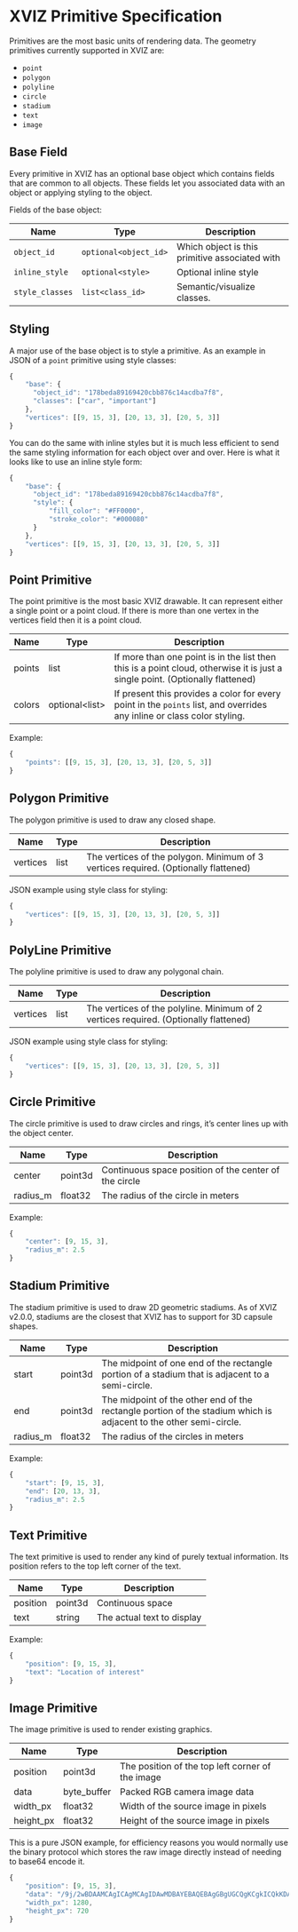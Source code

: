 # XVIZ Primitive Specification

Primitives are the most basic units of rendering data. The geometry primitives currently supported
in XVIZ are:

- `point`
- `polygon`
- `polyline`
- `circle`
- `stadium`
- `text`
- `image`

## Base Field

Every primitive in XVIZ has an optional base object which contains fields that are common to all
objects. These fields let you associated data with an object or applying styling to the object.

Fields of the base object:

| Name            | Type                  | Description                                    |
| --------------- | --------------------- | ---------------------------------------------- |
| `object_id`     | `optional<object_id>` | Which object is this primitive associated with |
| `inline_style`  | `optional<style>`     | Optional inline style                          |
| `style_classes` | `list<class_id>`      | Semantic/visualize classes.                    |

## Styling

A major use of the base object is to style a primitive. As an example in JSON of a `point` primitive
using style classes:

```js
{
    "base": {
      "object_id": "178beda89169420cbb876c14acdba7f8",
      "classes": ["car", "important"]
    },
    "vertices": [[9, 15, 3], [20, 13, 3], [20, 5, 3]]
}
```

You can do the same with inline styles but it is much less efficient to send the same styling
information for each object over and over. Here is what it looks like to use an inline style form:

```js
{
    "base": {
      "object_id": "178beda89169420cbb876c14acdba7f8",
      "style": {
          "fill_color": "#FF0000",
          "stroke_color": "#000080"
      }
    },
    "vertices": [[9, 15, 3], [20, 13, 3], [20, 5, 3]]
}
```

## Point Primitive

The point primitive is the most basic XVIZ drawable. It can represent either a single point or a
point cloud. If there is more than one vertex in the vertices field then it is a point cloud.

| Name   | Type                  | Description                                                                                                                   |
| ------ | --------------------- | ----------------------------------------------------------------------------------------------------------------------------- |
| points | list<Point3d>         | If more than one point is in the list then this is a point cloud, otherwise it is just a single point. (Optionally flattened) |
| colors | optional<list<color>> | If present this provides a color for every point in the `points` list, and overrides any inline or class color styling.       |

Example:

```js
{
    "points": [[9, 15, 3], [20, 13, 3], [20, 5, 3]]
}
```

## Polygon Primitive

The polygon primitive is used to draw any closed shape.

| Name     | Type          | Description                                                                         |
| -------- | ------------- | ----------------------------------------------------------------------------------- |
| vertices | list<Point3d> | The vertices of the polygon. Minimum of 3 vertices required. (Optionally flattened) |

JSON example using style class for styling:

```js
{
    "vertices": [[9, 15, 3], [20, 13, 3], [20, 5, 3]]
}
```

## PolyLine Primitive

The polyline primitive is used to draw any polygonal chain.

| Name     | Type          | Description                                                                          |
| -------- | ------------- | ------------------------------------------------------------------------------------ |
| vertices | list<Point3d> | The vertices of the polyline. Minimum of 2 vertices required. (Optionally flattened) |

JSON example using style class for styling:

```js
{
    "vertices": [[9, 15, 3], [20, 13, 3], [20, 5, 3]]
}
```

## Circle Primitive

The circle primitive is used to draw circles and rings, it’s center lines up with the object center.

| Name     | Type    | Description                                           |
| -------- | ------- | ----------------------------------------------------- |
| center   | point3d | Continuous space position of the center of the circle |
| radius_m | float32 | The radius of the circle in meters                    |

Example:

```js
{
    "center": [9, 15, 3],
    "radius_m": 2.5
}
```

## Stadium Primitive

The stadium primitive is used to draw 2D geometric stadiums. As of XVIZ v2.0.0, stadiums are the
closest that XVIZ has to support for 3D capsule shapes.

| Name     | Type    | Description                                                                                                       |
| -------- | ------- | ----------------------------------------------------------------------------------------------------------------- |
| start    | point3d | The midpoint of one end of the rectangle portion of a stadium that is adjacent to a semi-circle.                  |
| end      | point3d | The midpoint of the other end of the rectangle portion of the stadium which is adjacent to the other semi-circle. |
| radius_m | float32 | The radius of the circles in meters                                                                               |

Example:

```js
{
    "start": [9, 15, 3],
    "end": [20, 13, 3],
    "radius_m": 2.5
}
```

## Text Primitive

The text primitive is used to render any kind of purely textual information. Its position refers to
the top left corner of the text.

| Name     | Type    | Description                |
| -------- | ------- | -------------------------- |
| position | point3d | Continuous space           |
| text     | string  | The actual text to display |

Example:

```js
{
    "position": [9, 15, 3],
    "text": "Location of interest"
}
```

## Image Primitive

The image primitive is used to render existing graphics.

| Name      | Type        | Description                                      |
| --------- | ----------- | ------------------------------------------------ |
| position  | point3d     | The position of the top left corner of the image |
| data      | byte_buffer | Packed RGB camera image data                     |
| width_px  | float32     | Width of the source image in pixels              |
| height_px | float32     | Height of the source image in pixels             |

This is a pure JSON example, for efficiency reasons you would normally use the binary protocol which
stores the raw image directly instead of needing to base64 encode it.

```js
{
    "position": [9, 15, 3],
    "data": "/9j/2wBDAAMCAgICAgMCAgIDAwMDBAYEBAQEBAgGBgUGCQgKCgkICQkKDA8MCgsOCwkJDRENDg8QEBEQCgwSExIQEw8QEBD/yQALCAABAAEBAREA/8wABgAQEAX/2gAIAQEAAD8A0s8g/9k=",
    "width_px": 1280,
    "height_px": 720
}
```
